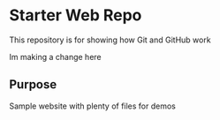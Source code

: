 # Starter Web Repo

This repository is for showing how Git and GitHub work

Im making a change here

## Purpose

Sample website with plenty of files for demos